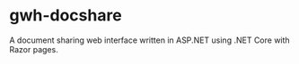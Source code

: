 # gwh-docshare
A document sharing web interface written in ASP.NET using .NET Core with Razor pages.

